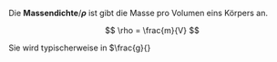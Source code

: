 Die **Massendichte**/**$\rho$** ist gibt die Masse pro Volumen eins Körpers an.

$$
\rho = \frac{m}{V}
$$

Sie wird typischerweise in $\frac{g}{}